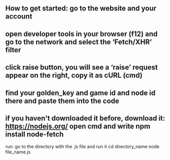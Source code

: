 How to get started:
go to the website and your account
---------
open developer tools in your browser (f12) and go to the network and select the ‘Fetch/XHR’ filter
---------
click raise button, you will see a ‘raise’ request appear on the right, copy it as cURL (cmd)
---------
find your golden_key and game id and node id there and paste them into the code
--------- 
if you haven't downloaded it before, download it:
https://nodejs.org/
open cmd and write
npm install node-fetch
--------- 
run:
go to the directory with the .js file and run it
cd directory_name
node file_name.js
